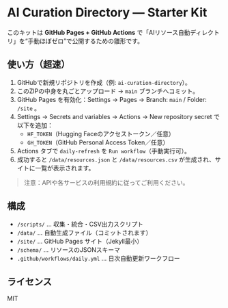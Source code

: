 # AI Curation Directory — Starter Kit

このキットは **GitHub Pages + GitHub Actions** で「AIリソース自動ディレクトリ」を“手動ほぼゼロ”で公開するための雛形です。

## 使い方（超速）
1. GitHubで新規リポジトリを作成（例: `ai-curation-directory`）。  
2. このZIPの中身を丸ごとアップロード → `main` ブランチへコミット。  
3. GitHub Pages を有効化：Settings → Pages → Branch: `main` / Folder: `/site` 。  
4. Settings → Secrets and variables → Actions → New repository secret で以下を追加：
   - `HF_TOKEN`（Hugging Faceのアクセストークン／任意）
   - `GH_TOKEN`（GitHub Personal Access Token／任意）
5. Actions タブで `daily-refresh` を `Run workflow`（手動実行可）。  
6. 成功すると `/data/resources.json` と `/data/resources.csv` が生成され、サイトに一覧が表示されます。

> 注意：APIや各サービスの利用規約に従ってご利用ください。

## 構成
- `/scripts/` … 収集・統合・CSV出力スクリプト
- `/data/` … 自動生成ファイル（コミットされます）
- `/site/` … GitHub Pages サイト（Jekyll最小）
- `/schema/` … リソースのJSONスキーマ
- `.github/workflows/daily.yml` … 日次自動更新ワークフロー

## ライセンス
MIT
